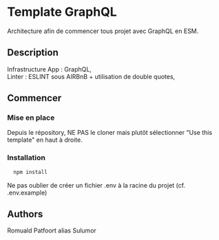 # Template GraphQL

Architecture afin de commencer tous projet avec GraphQL en ESM.

## Description

Infrastructure App : GraphQL,  
Linter : ESLINT sous AIRBnB + utilisation de double quotes,  

## Commencer

### Mise en place

Depuis le répository, NE PAS le cloner mais plutôt sélectionner "Use this template" en haut à droite. 

### Installation
```bash
  npm install
```
Ne pas oublier de créer un fichier .env à la racine du projet (cf. .env.example)



## Authors

Romuald Patfoort alias Sulumor